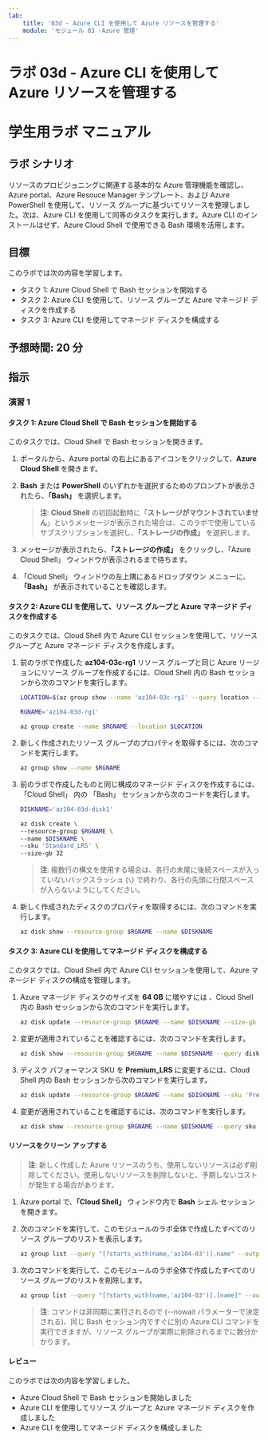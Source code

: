 ```yaml
---
lab:
    title: '03d - Azure CLI を使用して Azure リソースを管理する'
    module: 'モジュール 03 -Azure 管理'
---
```


# ラボ 03d - Azure CLI を使用して Azure リソースを管理する
# 学生用ラボ マニュアル

## ラボ シナリオ

リソースのプロビジョニングに関連する基本的な Azure 管理機能を確認し、Azure portal、Azure Resouce Manager テンプレート、および Azure PowerShell を使用して、リソース グループに基づいてリソースを整理しました。次は、Azure CLI を使用して同等のタスクを実行します。Azure CLI のインストールはせず、Azure Cloud Shell で使用できる Bash 環境を活用します。

## 目標

このラボでは次の内容を学習します。

+ タスク 1: Azure Cloud Shell で Bash セッションを開始する
+ タスク 2: Azure CLI を使用して、リソース グループと Azure マネージド ディスクを作成する
+ タスク 3: Azure CLI を使用してマネージド ディスクを構成する

## 予想時間: 20 分

## 指示

### 演習 1

#### タスク 1: Azure Cloud Shell で Bash セッションを開始する

このタスクでは、Cloud Shell で Bash セッションを開きます。 

1. ポータルから、Azure portal の右上にあるアイコンをクリックして、**Azure Cloud Shell** を開きます。

1. **Bash** または **PowerShell** のいずれかを選択するためのプロンプトが表示されたら、**「Bash」** を選択します。 

    > **注**: **Cloud Shell** の初回起動時に「**ストレージがマウントされていません**」というメッセージが表示された場合は、このラボで使用しているサブスクリプションを選択し、**「ストレージの作成」** を選択します。 

1. メッセージが表示されたら、**「ストレージの作成」** をクリックし、「Azure Cloud Shell」 ウィンドウが表示されるまで待ちます。 

1. 「Cloud Shell」 ウィンドウの左上隅にあるドロップダウン メニューに、**「Bash」** が表示されていることを確認します。

#### タスク 2: Azure CLI を使用して、リソース グループと Azure マネージド ディスクを作成する

このタスクでは、Cloud Shell 内で Azure CLI セッションを使用して、リソース グループと Azure マネージド ディスクを作成します。

1. 前のラボで作成した **az104-03c-rg1** リソース グループと同じ Azure リージョンにリソース グループを作成するには、Cloud Shell 内の Bash セッションから次のコマンドを実行します。

   ```sh
   LOCATION=$(az group show --name 'az104-03c-rg1' --query location --out tsv)
   
   RGNAME='az104-03d-rg1'
   
   az group create --name $RGNAME --location $LOCATION
   ```
1. 新しく作成されたリソース グループのプロパティを取得するには、次のコマンドを実行します。

   ```sh
   az group show --name $RGNAME
   ```
1. 前のラボで作成したものと同じ構成のマネージド ディスクを作成するには、「Cloud Shell」 内の 「Bash」 セッションから次のコードを実行します。

   ```sh
   DISKNAME='az104-03d-disk1'

   az disk create \
   --resource-group $RGNAME \
   --name $DISKNAME \
   --sku 'Standard_LRS' \
   --size-gb 32
   ```
    > **注**: 複数行の構文を使用する場合は、各行の末尾に後続スペースが入っていないバックスラッシュ (`\`) で終わり、各行の先頭に行間スペースが入らないようにしてください。

1. 新しく作成されたディスクのプロパティを取得するには、次のコマンドを実行します。

   ```sh
   az disk show --resource-group $RGNAME --name $DISKNAME
   ```

#### タスク 3: Azure CLI を使用してマネージド ディスクを構成する

このタスクでは、Cloud Shell 内で Azure CLI セッションを使用して、Azure マネージド ディスクの構成を管理します。 

1. Azure マネージド ディスクのサイズを **64 GB** に増やすには 、Cloud Shell 内の Bash セッションから次のコマンドを実行します。

   ```sh
   az disk update --resource-group $RGNAME --name $DISKNAME --size-gb 64
   ```

1. 変更が適用されていることを確認するには、次のコマンドを実行します。

   ```sh
   az disk show --resource-group $RGNAME --name $DISKNAME --query diskSizeGb
   ```

1. ディスク パフォーマンス SKU を **Premium_LRS** に変更するには、Cloud Shell 内の Bash セッションから次のコマンドを実行します。

   ```sh
   az disk update --resource-group $RGNAME --name $DISKNAME --sku 'Premium_LRS'
   ```

1. 変更が適用されていることを確認するには、次のコマンドを実行します。

   ```sh
   az disk show --resource-group $RGNAME --name $DISKNAME --query sku
   ```

#### リソースをクリーン アップする

   > **注**: 新しく作成した Azure リソースのうち、使用しないリソースは必ず削除してください。使用しないリソースを削除しないと、予期しないコストが発生する場合があります。

1. Azure portal で、**「Cloud Shell」** ウィンドウ内で **Bash** シェル セッションを開きます。

1. 次のコマンドを実行して、このモジュールのラボ全体で作成したすべてのリソース グループのリストを表示します。

   ```sh
   az group list --query "[?starts_with(name,'az104-03')].name" --output tsv
   ```

1. 次のコマンドを実行して、このモジュールのラボ全体で作成したすべてのリソース グループのリストを削除します。

   ```sh
   az group list --query "[?starts_with(name,'az104-03')].[name]" --output tsv | xargs -L1 bash -c 'az group delete --name $0 --no-wait --yes'
   ```

    > **注**: コマンドは非同期に実行されるので (--nowait パラメーターで決定される)、同じ Bash セッション内ですぐに別の Azure CLI コマンドを実行できますが、リソース グループが実際に削除されるまでに数分かかります。

#### レビュー

このラボでは次の内容を学習しました。

- Azure Cloud Shell で Bash セッションを開始しました
- Azure CLI を使用してリソース グループと Azure マネージド ディスクを作成しました
- Azure CLI を使用してマネージド ディスクを構成しました
